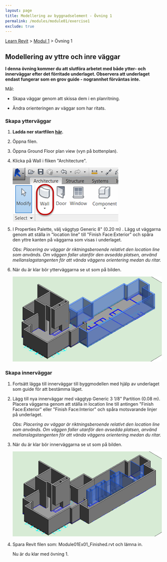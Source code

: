 ```yaml
---
layout: page
title: Modellering av byggnadselement - Övning 1
permalink: /modules/module01/exercise1
exclude: true
---
```


[Learn Revit](/learnrevit/) > [Modul 1](/learnrevit/modules/module01/) > Övning 1

## Modellering av yttre och inre väggar

**I denna övning kommer du att slutföra arbetet med både ytter- och
innerväggar efter det förritade underlaget. Observera att underlaget endast fungerar som en grov guide - nogrannhet förväntas inte.**

Mål:

-   Skapa väggar genom att skissa dem i en
    planritning.

- Ändra orienteringen av väggar som har ritats.


### Skapa ytterväggar

1. **Ladda ner startfilen [här](Module01Ex01.rvt).**

2.  Öppna filen.

3. Öppna  Ground Floor plan view (vyn på bottenplan).

4. Klicka på Wall i fliken "Architecture".

    ![](media\image2.png)

5.  I Properties Palette, välj väggtyp Generic 8\" (0.20 m) . Lägg ut
    väggarna genom att ställa in "location line" till "Finish Face:Exterior" och
    spåra den yttre kanten på väggarna som visas i underlaget.

    *Obs: Placering av väggar är riktningsberoende relativt den
    location line som används. Om väggen faller utanför den avsedda
    platsen, använd mellanslagstangenten för att vända väggens orientering
    medan du ritar.*

6.  När du är klar bör ytterväggarna se ut som på bilden.

    ![](media\image3.png)

### Skapa innerväggar

1.  Fortsätt lägga till innerväggar till byggmodellen med hjälp av underlaget som guide för att bestämma läget.

2.  Lägg till nya innerväggar med väggtyp Generic 3 1/8\" Partition (0.08 m).
    Placera väggarna genom att ställa in location line till antingen "Finish Face:Exterior" eller
    "Finish Face:Interior" och spåra motsvarande linjer på underlaget.

    *Obs: Placering av väggar är riktningsberoende relativt den
    location line som används. Om väggen faller utanför den avsedda
    platsen, använd mellanslagstangenten för att vända väggens orientering
    medan du ritar.*


3.  När du är klar bör innerväggarna se ut som på bilden.

    ![](media\image4.png)


1.  Spara Revit filen som: Module01Ex01_Finished.rvt och lämna in.

    Nu är du klar med övning 1.

